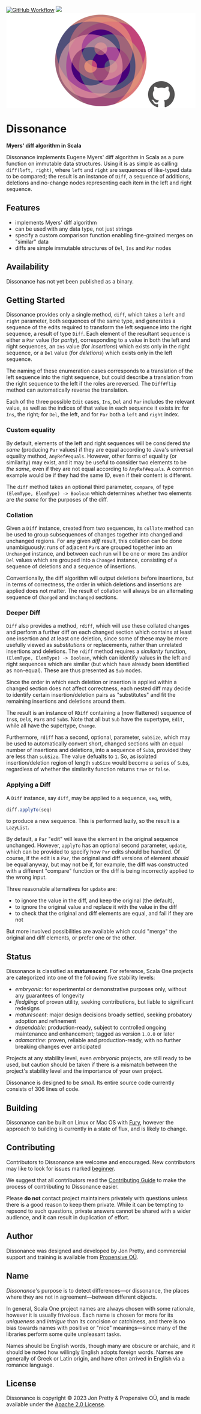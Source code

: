[<img alt="GitHub Workflow" src="https://img.shields.io/github/actions/workflow/status/propensive/dissonance/main.yml?style=for-the-badge" height="24">](https://github.com/propensive/dissonance/actions)
[<img src="https://img.shields.io/discord/633198088311537684?color=8899f7&label=DISCORD&style=for-the-badge" height="24">](https://discord.gg/7b6mpF6Qcf)
<img src="/doc/images/github.png" valign="middle">

# Dissonance

__Myers' diff algorithm in Scala__

Dissonance implements Eugene Myers' diff algorithm in Scala as a pure function
on immutable data structures. Using it is as simple as calling
`diff(left, right)`, where `left` and `right` are sequences of like-typed data
to be compared; the result is an instance of `Diff`, a sequence of additions,
deletions and no-change nodes representing each item in the left and right
sequence.

## Features

- implements Myers' diff algorithm
- can be used with any data type, not just strings
- specify a custom comparison function enabling fine-grained merges on "similar" data
- diffs are simple immutable structures of `Del`, `Ins` and `Par` nodes


## Availability

Dissonance has not yet been published as a binary.

## Getting Started

Dissonance provides only a single method, `diff`, which takes a `left` and
`right` parameter, both sequences of the same type, and generates a sequence of
the edits required to transform the left sequence into the right sequence, a
result of type `Diff`. Each element of the resultant sequence is either a `Par`
value (for _parity_), corresponding to a value in both the left and right
sequences, an `Ins` value (for _insertions_) which exists only in the right
sequence, or a `Del` value (for _deletions_) which exists only in the left
sequence.

The naming of these enumeration cases corresponds to a translation of the left
sequence into the right sequence, but could describe a translation from the
right sequence to the left if the roles are reversed. The `Diff#flip` method
can automatically reverse the translation.

Each of the three possible `Edit` cases, `Ins`, `Del` and `Par` includes the
relevant value, as well as the indices of that value in each sequence it exists
in: for `Ins`, the right; for `Del`, the left, and for `Par` both a `left` and
`right` index.

### Custom equality

By default, elements of the left and right sequences will be considered _the
same_ (producing `Par` values) if they are equal according to Java's universal
equality method, `AnyRef#equals`. However, other forms of equality (or
similarity) may exist, and it may be useful to consider two elements to be _the
same_, even if they are not equal according to `AnyRef#equals`. A common example
would be if they had the same ID, even if their content is different.

The `diff` method takes an optional third parameter, `compare`, of type
`(ElemType, ElemType) -> Boolean` which determines whether two elements are
_the same_ for the purposes of the diff.

### Collation

Given a `Diff` instance, created from two sequences, its `collate` method can be
used to group subsequences of changes together into changed and unchanged
regions. For any given _diff_ result, this collation can be done unambiguously:
runs of adjacent `Par`s are grouped together into an `Unchanged` instance, and
between each run will be one or more `Ins` and/or `Del` values which are grouped
into a `Changed` instance, consisting of a sequence of deletions and a sequence of
insertions.

Conventionally, the diff algorithm will output deletions before insertions, but in
terms of correctness, the order in which deletions and insertions are applied does
not matter. The result of collation will always be an alternating sequence of
`Changed` and `Unchanged` sections.

### Deeper Diff

`Diff` also provides a method, `rdiff`, which will use these collated changes and
perform a further diff on each changed section which contains at least one insertion
and at least one deletion, since some of these may be more usefully viewed as
_substitutions_ or replacements, rather than unrelated insertions and deletions. The
`rdiff` method requires a _similarity_ function, `(ElemType, ElemType) -> Boolean`,
which can identify values in the left and right sequences which are similar (but
which have already been identified as non-equal). These are thus presented as `Sub`
nodes.

Since the order in which each deletion or insertion is applied within a changed
section does not affect correctness, each nested diff may decide to identify certain
insertion/deletion pairs as "substitutes" and fit the remaining insertions and
deletions around them.

The result is an instance of `RDiff` containing a (now flattened) sequence of
`Ins`s, `Del`s, `Par`s and `Sub`s. Note that all but `Sub` have the supertype,
`Edit`, while all have the supertype, `Change`.

Furthermore, `rdiff` has a second, optional, parameter, `subSize`, which may be used
to automatically convert short, changed sections with an equal number of insertions
and deletions, into a sequence of `Sub`s, provided they are less than `subSize`. The
value defualts to `1`. So, as isolated insertion/deletion region of length `subSize`
would become a series of `Sub`s, regardless of whether the similarity function returns
`true` or `false`.

### Applying a Diff

A `Diff` instance, say `diff`,  may be applied to a sequence, `seq`, with,
```scala
diff.applyTo(seq)
```
to produce a new sequence. This is performed lazily, so the result is a `LazyList`.

By default, a `Par` "edit" will leave the element in the original sequence unchanged.
However, `applyTo` has an optional second parameter, `update`, which can be provided
to specify how `Par` edits should be handled. Of course, if the edit is a `Par`, the
original and diff versions of element _should_ be equal anyway, but may not be if,
for example, the diff was constructed with a different "compare" function or the
diff is being incorrectly applied to the wrong input.

Three reasonable alternatives for `update` are:
- to ignore the value in the diff, and keep the original (the default),
- to ignore the original value and replace it with the value in the diff
- to check that the original and diff elements are equal, and fail if they are not

But more involved possibilities are available which could "merge" the original and
diff elements, or prefer one or the other.




## Status

Dissonance is classified as __maturescent__. For reference, Scala One projects are
categorized into one of the following five stability levels:

- _embryonic_: for experimental or demonstrative purposes only, without any guarantees of longevity
- _fledgling_: of proven utility, seeking contributions, but liable to significant redesigns
- _maturescent_: major design decisions broady settled, seeking probatory adoption and refinement
- _dependable_: production-ready, subject to controlled ongoing maintenance and enhancement; tagged as version `1.0.0` or later
- _adamantine_: proven, reliable and production-ready, with no further breaking changes ever anticipated

Projects at any stability level, even _embryonic_ projects, are still ready to
be used, but caution should be taken if there is a mismatch between the
project's stability level and the importance of your own project.

Dissonance is designed to be _small_. Its entire source code currently consists
of 306 lines of code.

## Building

Dissonance can be built on Linux or Mac OS with [Fury](/propensive/fury), however
the approach to building is currently in a state of flux, and is likely to
change.

## Contributing

Contributors to Dissonance are welcome and encouraged. New contributors may like to look for issues marked
<a href="https://github.com/propensive/dissonance/labels/beginner">beginner</a>.

We suggest that all contributors read the [Contributing Guide](/contributing.md) to make the process of
contributing to Dissonance easier.

Please __do not__ contact project maintainers privately with questions unless
there is a good reason to keep them private. While it can be tempting to
repsond to such questions, private answers cannot be shared with a wider
audience, and it can result in duplication of effort.

## Author

Dissonance was designed and developed by Jon Pretty, and commercial support and training is available from
[Propensive O&Uuml;](https://propensive.com/).



## Name

_Dissonance_'s purpose is to detect differences—or dissonance, the places where they are not in agreement—between different objects.

In general, Scala One project names are always chosen with some rationale, however it is usually
frivolous. Each name is chosen for more for its _uniqueness_ and _intrigue_ than its concision or
catchiness, and there is no bias towards names with positive or "nice" meanings—since many of the
libraries perform some quite unpleasant tasks.

Names should be English words, though many are obscure or archaic, and it should be noted how
willingly English adopts foreign words. Names are generally of Greek or Latin origin, and have
often arrived in English via a romance language.

## License

Dissonance is copyright &copy; 2023 Jon Pretty & Propensive O&Uuml;, and is made available under the
[Apache 2.0 License](/license.md).
